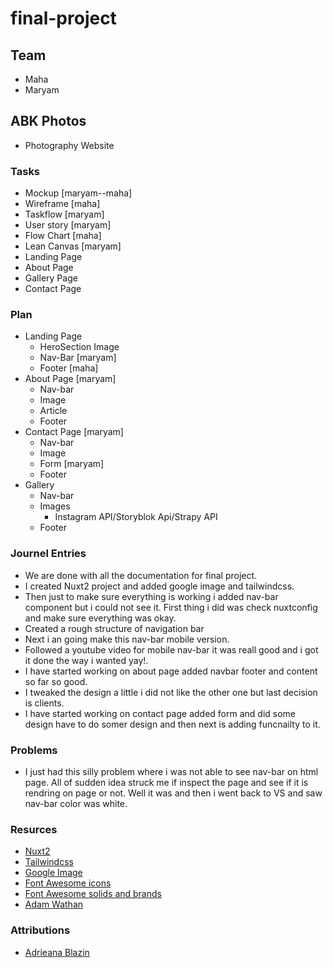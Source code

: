 # final-project

## Team

- Maha
- Maryam

## ABK Photos

- Photography Website

### Tasks

- Mockup [maryam--maha]
- Wireframe [maha]
- Taskflow [maryam]
- User story [maryam]
- Flow Chart [maha]
- Lean Canvas [maryam]
- Landing Page
- About Page
- Gallery Page
- Contact Page

### Plan

- Landing Page
  - HeroSection Image
  - Nav-Bar [maryam]
  - Footer [maha]
- About Page [maryam]
  - Nav-bar 
  - Image
  - Article
  - Footer
- Contact Page [maryam]
  - Nav-bar
  - Image
  - Form [maryam]
  - Footer
- Gallery
  - Nav-bar
  - Images
    - Instagram API/Storyblok Api/Strapy API
  - Footer

### Journel Entries

- We are done with all the documentation for final project.
- I created Nuxt2 project and added google image and tailwindcss.
- Then just to make sure everything is working i added nav-bar component but i could not see it. First thing i did was check
  nuxtconfig and make sure everything was okay.
- Created a rough structure of navigation bar
- Next i an going make this nav-bar mobile version.
- Followed a youtube video for mobile nav-bar it was reall good and i got it done the way i wanted yay!.
- I have started working on about page added navbar footer and content so far so good.
- I tweaked the design a little i  did not like the other one but last decision is clients.
- I have started working on contact page added form and did some design have to do somer design and then next is adding funcnailty to it.
### Problems

- I just had this silly problem where i was not able to see nav-bar on html page. All of sudden idea struck me if
  inspect the page and see if it is rendring on page or not. Well it was and then i went back to VS and saw nav-bar
  color was white.

### Resurces

- [Nuxt2](https://nuxtjs.org/docs/get-started/installation)
- [Tailwindcss](https://tailwindcss.com/docs/guides/nuxtjs)
- [Google Image](https://image.nuxtjs.org/getting-started/installation)
- [Font Awesome icons](https://stackoverflow.com/questions/67866467/how-to-add-font-awesome-to-vue-and-nuxt-js-project)
- [Font Awesome solids and brands](https://levelup.gitconnected.com/nuxt-js-and-fontawesome-a-simple-walk-through-78f35605d841)
- [Adam Wathan](https://www.youtube.com/watch?v=ZT5vwF6Ooig)

### Attributions

- [Adrieana Blazin](https://blazinphoto.com/)

